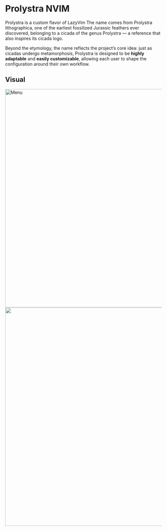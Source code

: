 # Prolystra NVIM

Prolystra is a custom flavor of LazyVim
The name comes from Prolystra lithographica, one of the earliest fossilized Jurassic feathers ever discovered, belonging to a cicada of the genus Prolystra — a reference that also inspires its cicada logo.

Beyond the etymology, the name reflects the project’s core idea: just as cicadas undergo metamorphosis, Prolystra is designed to be **highly adaptable** and **easily customizable**, allowing each user to shape the configuration around their own workflow.

## Visual

<img src="https://i.imgur.com/6zdIx80.png" alt="Menu" width=700>

<br>

<img src="https://i.imgur.com/wOFtxQv.png" width=700>


